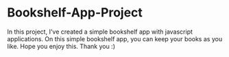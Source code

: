 # Bookshelf-App-Project

In this project, I've created a simple bookshelf app with javascript applications. On this simple bookshelf app, you can keep your books as you like. Hope you enjoy this. Thank you :)
